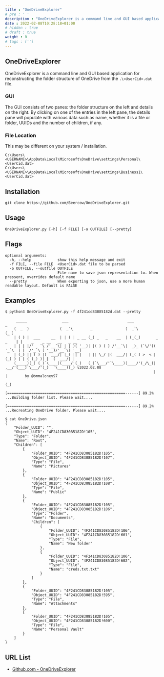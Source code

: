 ```yaml
---
title : "OneDriveExplorer"
# pre : ' '
description : "OneDriveExplorer is a command line and GUI based application for reconstructing the folder structure of OneDrive from the <UserCid>.dat file."
date : 2022-02-08T10:28:18+01:00
# hidden : true
# draft : true
weight : 0
# tags : ['']
---
```


## OneDriveExplorer

OneDriveExplorer is a command line and GUI based application for reconstructing the folder structure of OneDrive from the `.\<UserCid>.dat` file.

### GUI

The GUI consists of two panes: the folder structure on the left and details on the right. By clicking on one of the entries in the left pane, the details pane will populate with various data such as name, whether it is a file or folder, UUIDs and the number of children, if any.

### File Location

This may be different on your system / installation.

```plain
C:\Users\<USERNAME>\AppData\Local\Microsoft\OneDrive\settings\Personal\<UserCid.dat>
C:\Users\<USERNAME>\AppData\Local\Microsoft\OneDrive\settings\Business1\<UserCid.dat>
```

## Installation

```plain
git clone https://github.com/Beercow/OneDriveExplorer.git
```

## Usage

```plain
OneDriveExplorer.py [-h] [-f FILE] [-o OUTFILE] [--pretty]
```

## Flags

```plain
optional arguments:
  -h, --help            show this help message and exit
  -f FILE, --file FILE  <UserCid>.dat file to be parsed
  -o OUTFILE, --outfile OUTFILE
                        File name to save json representation to. When pressent, overrides default name
  --pretty              When exporting to json, use a more human readable layout. Default is FALSE
```

## Examples

```plain
$ python3 OneDriveExplorer.py -f 4f241cd83085182d.dat --pretty

     _____                ___                           ___                 _
    (  _  )              (  _`\        _               (  _`\              (_ )
    | ( ) |  ___     __  | | ) | _ __ (_) _   _    __  | (_(_)       _ _    | |    _    _ __   __   _ __
    | | | |/' _ `\ /'__`\| | | )( '__)| |( ) ( ) /'__`\|  _)_ (`\/')( '_`\  | |  /'_`\ ( '__)/'__`\( '__)
    | (_) || ( ) |(  ___/| |_) || |   | || \_/ |(  ___/| (_( ) >  < | (_) ) | | ( (_) )| |  (  ___/| |
    (_____)(_) (_)`\____)(____/'(_)   (_)`\___/'`\____)(____/'(_/\_)| ,__/'(___)`\___/'(_)  `\____)(_) v2022.02.08
                                                                    | |        by @bmmaloney97
                                                                    (_)
    
[======================================================------] 89.2% ...Building folder list. Please wait....

[======================================================------] 89.2% ...Recreating OneDrive folder. Please wait....
```

```plain
$ cat OneDrive.json 
{
    "Folder_UUID": "",
    "Object_UUID": "4F241CD83085182D!105",
    "Type": "Folder",
    "Name": "Root",
    "Children": [
        {
            "Folder_UUID": "4F241CD83085182D!105",
            "Object_UUID": "4F241CD83085182D!107",
            "Type": "File",
            "Name": "Pictures"
        },
        {
            "Folder_UUID": "4F241CD83085182D!105",
            "Object_UUID": "4F241CD83085182D!108",
            "Type": "File",
            "Name": "Public"
        },
        {
            "Folder_UUID": "4F241CD83085182D!105",
            "Object_UUID": "4F241CD83085182D!106",
            "Type": "Folder",
            "Name": "Documents",
            "Children": [
                {
                    "Folder_UUID": "4F241CD83085182D!106",
                    "Object_UUID": "4F241CD83085182D!601",
                    "Type": "File",
                    "Name": "New folder"
                },
                {
                    "Folder_UUID": "4F241CD83085182D!106",
                    "Object_UUID": "4F241CD83085182D!602",
                    "Type": "File",
                    "Name": "creds.txt.txt"
                }
            ]
        },
        {
            "Folder_UUID": "4F241CD83085182D!105",
            "Object_UUID": "4F241CD83085182D!595",
            "Type": "File",
            "Name": "Attachments"
        },
        {
            "Folder_UUID": "4F241CD83085182D!105",
            "Object_UUID": "4F241CD83085182D!600",
            "Type": "File",
            "Name": "Personal Vault"
        }
    ]
}
```

## URL List

* [Github.com - OneDriveExplorer](https://github.com/Beercow/OneDriveExplorer)
